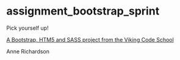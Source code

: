 assignment_bootstrap_sprint
===========================

Pick yourself up!

[A Bootstrap, HTM5 and SASS project from the Viking Code School](http://www.vikingcodeschool.com)

Anne Richardson
